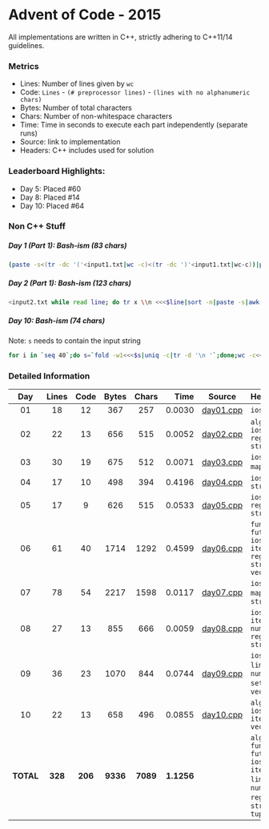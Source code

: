 # Advent of Code - 2015

All implementations are written in C++, strictly adhering to C++11/14 guidelines.

### Metrics

* Lines: Number of lines given by `wc`
* Code: `Lines` - `(# preprocessor lines)` - `(lines with no alphanumeric chars)`
* Bytes: Number of total characters
* Chars: Number of non-whitespace characters
* Time: Time in seconds to execute each part independently (separate runs)
* Source: link to implementation
* Headers: C++ includes used for solution

### Leaderboard Highlights:

* Day 5: Placed #60
* Day 8: Placed #14
* Day 10: Placed #64

### Non C++ Stuff

##### Day 1 (Part 1): Bash-ism (83 chars)

```bash
(paste -s<(tr -dc '('<input1.txt|wc -c)<(tr -dc ')'<input1.txt|wc-c))|paste -sd-|bc
```

##### Day 2 (Part 1): Bash-ism (123 chars)

```bash
<input2.txt while read line; do tr x \\n <<<$line|sort -n|paste -s|awk '{print 3*($1*$2)+2*$3*($1+$2);}';done|paste -sd+|bc
```

##### Day 10: Bash-ism (74 chars)

Note: `s` needs to contain the input string

```bash
for i in `seq 40`;do s=`fold -w1<<<$s|uniq -c|tr -d '\n '`;done;wc -c<<<$s
```

### Detailed Information

 Day | Lines | Code | Bytes | Chars | Time | Source | Headers
:---:|:-----:|:----:|:-----:|:-----:| ----:|:------:|:-------
01|18|12|367|257|0.0030|[day01.cpp](https://github.com/willkill07/adventofcode/blob/master/src/day01/day01.cpp)|`iostream`
02|22|13|656|515|0.0052|[day02.cpp](https://github.com/willkill07/adventofcode/blob/master/src/day02/day02.cpp)|`algorithm` `iostream` `regex` `string`
03|30|19|675|512|0.0071|[day03.cpp](https://github.com/willkill07/adventofcode/blob/master/src/day03/day03.cpp)|`iostream` `map` `tuple`
04|17|10|498|394|0.4196|[day04.cpp](https://github.com/willkill07/adventofcode/blob/master/src/day04/day04.cpp)|`iostream` `string`
05|17|9|626|515|0.0533|[day05.cpp](https://github.com/willkill07/adventofcode/blob/master/src/day05/day05.cpp)|`iostream` `regex` `string`
06|61|40|1714|1292|0.4599|[day06.cpp](https://github.com/willkill07/adventofcode/blob/master/src/day06/day06.cpp)|`functional` `future` `iostream` `iterator` `regex` `string` `vector`
07|78|54|2217|1598|0.0117|[day07.cpp](https://github.com/willkill07/adventofcode/blob/master/src/day07/day07.cpp)|`iostream` `map` `regex` `string`
08|27|13|855|666|0.0059|[day08.cpp](https://github.com/willkill07/adventofcode/blob/master/src/day08/day08.cpp)|`iostream` `iterator` `numeric` `regex` `string`
09|36|23|1070|844|0.0744|[day09.cpp](https://github.com/willkill07/adventofcode/blob/master/src/day09/day09.cpp)|`iostream` `limits` `map` `numeric` `set` `string` `vector`
10|22|13|658|496|0.0855|[day10.cpp](https://github.com/willkill07/adventofcode/blob/master/src/day10/day10.cpp)|`algorithm` `iostream` `iterator` `vector`
**TOTAL**|**328**|**206**|**9336**|**7089**|**1.1256**| | `algorithm` `functional` `future` `iostream` `iterator` `limits` `map` `numeric` `regex` `set` `string` `tuple`
